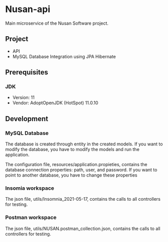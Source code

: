 # Nusan-api

Main microservice of the Nusan Software project.

## Project

* API
* MySQL Database Integration using JPA Hibernate

## Prerequisites

### JDK

* Version: 11
* Vendor: AdoptOpenJDK (HotSpot) 11.0.10

## Development

### MySQL Database

The database is created through entity in the created models. If you want to modify the database, you have to modify the models and run the application.

The configuration file, resources/application.propieties, contains the database connection properties: path, user, and password. If you want to point to another database, you have to change these properties

### Insomia workspace

The json file, utils/Insomnia_2021-05-17, contains the calls to all controllers for testing.

### Postman workspace

The json file, utils/NUSAN.postman_collection.json, contains the calls to all controllers for testing.


